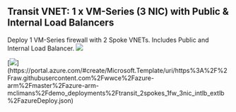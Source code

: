 ## Transit VNET: 1 x VM-Series (3 NIC) with Public & Internal Load Balancers

Deploy 1 VM-Series firewall with 2 Spoke VNETs. Includes Public and Internal Load Balancer.
<img src="https://raw.githubusercontent.com/wwce/azure-arm/master/azure-arm-mclimans/demo_deployments/images/transit_2spokes_1fw_3nic_intlb_extlb.png">
</p>
[<img src="http://azuredeploy.net/deploybutton.png"/>](https://portal.azure.com/#create/Microsoft.Template/uri/https%3A%2F%2Fraw.githubusercontent.com%2Fwwce%2Fazure-arm%2Fmaster%2Fazure-arm-mclimans%2Fdemo_deployments%2Ftransit_2spokes_1fw_3nic_intlb_extlb%2FazureDeploy.json)
<p align="center">
